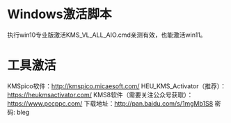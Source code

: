 # Windows激活脚本
执行win10专业版激活KMS_VL_ALL_AIO.cmd亲测有效，也能激活win11。

# 工具激活
KMSpico软件：http://kmspico.micaesoft.com/
HEU_KMS_Activator（推荐）：https://heukmsactivator.com/
KMS8软件（需要关注公众号获取）：https://www.pccppc.com/
下载地址：http://pan.baidu.com/s/1mgMb1S8 密码: bleg